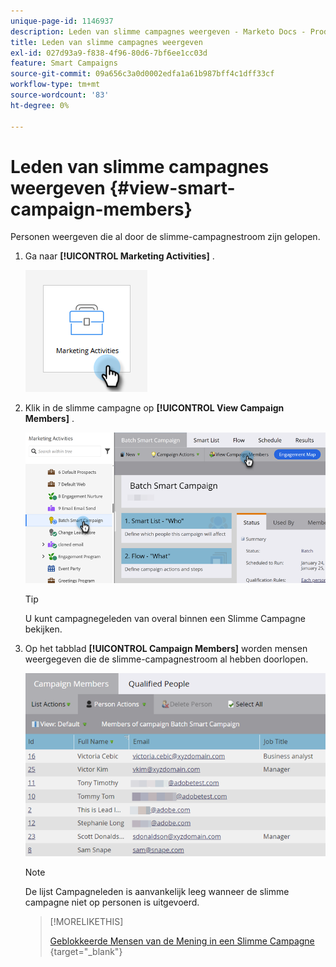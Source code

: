 ```yaml
---
unique-page-id: 1146937
description: Leden van slimme campagnes weergeven - Marketo Docs - Productdocumentatie
title: Leden van slimme campagnes weergeven
exl-id: 027d93a9-f838-4f96-80d6-7bf6ee1cc03d
feature: Smart Campaigns
source-git-commit: 09a656c3a0d0002edfa1a61b987bff4c1dff33cf
workflow-type: tm+mt
source-wordcount: '83'
ht-degree: 0%

---
```


# Leden van slimme campagnes weergeven {#view-smart-campaign-members}

Personen weergeven die al door de slimme-campagnestroom zijn gelopen.

1. Ga naar **[!UICONTROL Marketing Activities]** .

   ![](assets/view-smart-campaign-members-1.png)

1. Klik in de slimme campagne op **[!UICONTROL View Campaign Members]** .

   ![](assets/view-smart-campaign-members-2.png)

   >[!TIP]
   >
   >U kunt campagnegeleden van overal binnen een Slimme Campagne bekijken.

1. Op het tabblad **[!UICONTROL Campaign Members]** worden mensen weergegeven die de slimme-campagnestroom al hebben doorlopen.

   ![](assets/view-smart-campaign-members-3.png)

   >[!NOTE]
   >
   >De lijst Campagneleden is aanvankelijk leeg wanneer de slimme campagne niet op personen is uitgevoerd.

   >[!MORELIKETHIS]
   >
   >[&#x200B; Geblokkeerde Mensen van de Mening in een Slimme Campagne &#x200B;](/help/marketo/product-docs/core-marketo-concepts/smart-campaigns/smart-campaign-data/view-blocked-people-in-a-smart-campaign.md){target="_blank"}
